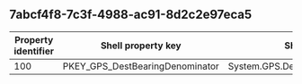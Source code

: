 ## 7abcf4f8-7c3f-4988-ac91-8d2c2e97eca5

Property identifier | Shell property key | Shell name | Alias
--- | --- | --- | ---
100 | PKEY_GPS_DestBearingDenominator | System.GPS.DestBearingDenominator | 

